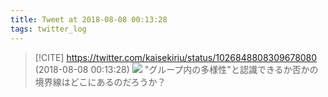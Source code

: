 ```yaml
---
title: Tweet at 2018-08-08 00:13:28
tags: twitter_log
---
```


> [!CITE] https://twitter.com/kaisekiriu/status/1026848808309678080 (2018-08-08 00:13:28)
> ![](https://twitter.com/kaisekiriu/status/1026848808309678080)
> "グループ内の多様性"と認識できるか否かの境界線はどこにあるのだろうか？
